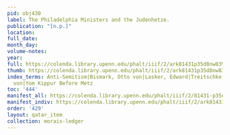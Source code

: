 ```yaml
---
pid: obj430
label: The Philadelphia Ministers and the Judenhetze.
publication: "[n.p.]"
location:
full_date:
month_day:
volume-notes:
year:
full: https://colenda.library.upenn.edu/phalt/iiif/2/ark81431p35d8nw83%2FSHA256E-s7836914--9a6fc16444686832bddcb1de4edbcb9a4d487183b1bd8f77d3b24070db63634b.jpeg/full/3500,/0/default.jpg
thumb: https://colenda.library.upenn.edu/phalt/iiif/2/ark81431p35d8nw83%2FSHA256E-s7836914--9a6fc16444686832bddcb1de4edbcb9a4d487183b1bd8f77d3b24070db63634b.jpeg/full/!200,200/0/default.jpg
index_terms: Anti-Semitism|Bismark, Otto von|Lasker, Edward|Treitschke, Prof. Heinrich
  von|Yom Kippur Before Metz
toc: '444'
manifest_all: https://colenda.library.upenn.edu/phalt/iiif/2/81431-p35d8nw83/manifest
manifest_indiv: https://colenda.library.upenn.edu/phalt/iiif/2/ark81431p35d8nw83%2FSHA256E-s7836914--9a6fc16444686832bddcb1de4edbcb9a4d487183b1bd8f77d3b24070db63634b.jpeg
order: '429'
layout: qatar_item
collection: morais-ledger
---
```

